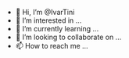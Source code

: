 - 👋 Hi, I’m @IvarTini
- 👀 I’m interested in ...
- 🌱 I’m currently learning ...
- 💞️ I’m looking to collaborate on ...
- 📫 How to reach me ...

<!---
IvarTini/IvarTini is a ✨ special ✨ repository because its `README.md` (this file) appears on your GitHub profile.
You can click the Preview link to take a look at your changes.
--->
